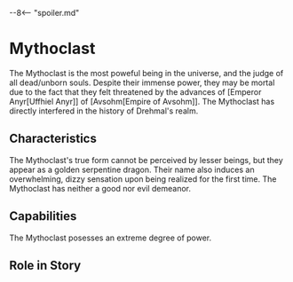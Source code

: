 
--8<-- "spoiler.md"

# Mythoclast

The Mythoclast is the most poweful being in the universe, and the judge of all dead/unborn souls. Despite their immense power, they may be mortal due to the fact that they felt threatened by the advances of [Emperor Anyr[Uffhiel Anyr]] of [Avsohm[Empire of Avsohm]]. The Mythoclast has directly interfered in the history of Drehmal's realm.

## Characteristics

The Mythoclast's true form cannot be perceived by lesser beings, but they appear as a golden serpentine dragon. Their name also induces an overwhelming, dizzy sensation upon being realized for the first time. The Mythoclast has neither a good nor evil demeanor.


## Capabilities

The Mythoclast posesses an extreme degree of power.

## Role in Story
